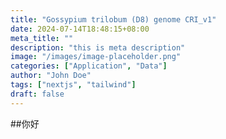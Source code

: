 ```yaml
---
title: "Gossypium trilobum (D8) genome CRI_v1"
date: 2024-07-14T18:48:15+08:00
meta_title: ""
description: "this is meta description"
image: "/images/image-placeholder.png"
categories: ["Application", "Data"]
author: "John Doe"
tags: ["nextjs", "tailwind"]
draft: false
---
```


##你好
